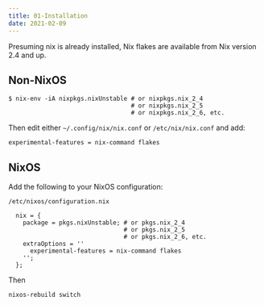 ```yaml
---
title: 01-Installation
date: 2021-02-09
---
```


Presuming nix is already installed, Nix flakes are available from Nix version 2.4 and up.

## Non-NixOS

```
$ nix-env -iA nixpkgs.nixUnstable # or nixpkgs.nix_2_4
                                  # or nixpkgs.nix_2_5
                                  # or nixpkgs.nix_2_6, etc.
```

Then edit either `~/.config/nix/nix.conf` or `/etc/nix/nix.conf` and add:

```
experimental-features = nix-command flakes
```

## NixOS

Add the following to your NixOS configuration:

`/etc/nixos/configuration.nix`
```
  nix = {
    package = pkgs.nixUnstable; # or pkgs.nix_2_4
                                # or pkgs.nix_2_5
                                # or pkgs.nix_2_6, etc.
    extraOptions = ''
      experimental-features = nix-command flakes
    '';
  };
```

Then

`nixos-rebuild switch`
